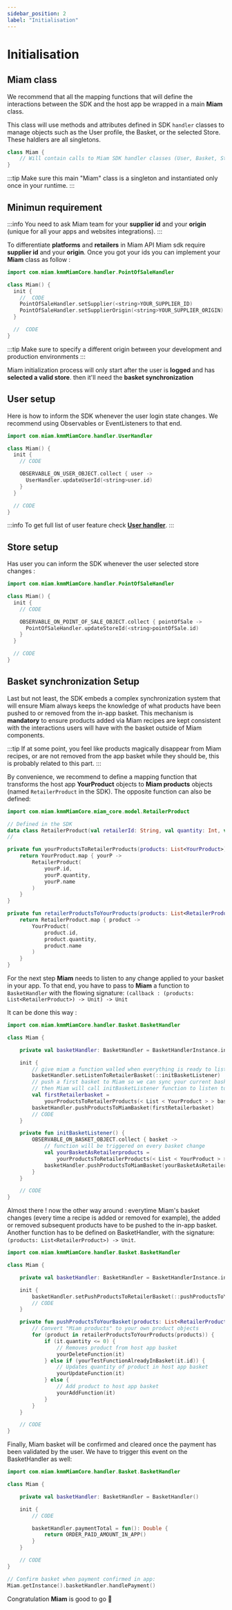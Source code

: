 ```yaml
---
sidebar_position: 2
label: "Initialisation"
---
```



# Initialisation
## Miam class

We recommend that all the mapping functions that will define the interactions between the SDK and
the host app be wrapped in a main **Miam** class.

This class will use methods and attributes defined in SDK `handler` classes to manage objects such
as the User profile, the Basket, or the selected Store. These haldlers are all singletons.

```kotlin
class Miam {
    // Will contain calls to Miam SDK handler classes (User, Basket, Store...)
}
```

:::tip
Make sure this main "Miam" class is a singleton and instantiated only once in your runtime.
:::

## Minimun requirement

:::info
You need to ask Miam team for your **supplier id** and your **origin** (unique for all your apps and websites integrations).
:::

To differentiate **platforms** and **retailers** in Miam API Miam sdk require  **supplier id** and your **origin**. Once you got your ids you can implement your **Miam** class as follow :

```kotlin 
import com.miam.kmmMiamCore.handler.PointOfSaleHandler

class Miam() {
  init {
    //  CODE
    PointOfSaleHandler.setSupplier(<string>YOUR_SUPPLIER_ID)
    PointOfSaleHandler.setSupplierOrigin(<string>YOUR_SUPPLIER_ORIGIN)
  }

  //  CODE
}
```
:::tip
Make sure to specify a different origin between your development and production environments
:::

Miam initialization process will only start after the user is **logged** and has **selected a valid store**.
then it'll need the **basket synchronization**

## User setup 

Here is how to inform the SDK whenever the user login state changes. We recommend using Observables or EventListeners to that end.

```kotlin 
import com.miam.kmmMiamCore.handler.UserHandler

class Miam() {
  init {
    // CODE

    OBSERVABLE_ON_USER_OBJECT.collect { user ->
      UserHandler.updateUserId(<string>user.id)
    }
  }

  // CODE
}
```
:::info
   To get full list of user feature check [**User handler**](../advanced/user-configuration).
:::

## Store setup

Has user you can inform the SDK whenever the user selected store changes :

```kotlin 
import com.miam.kmmMiamCore.handler.PointOfSaleHandler

class Miam() {
  init {
    // CODE

    OBSERVABLE_ON_POINT_OF_SALE_OBJECT.collect { pointOfSale ->
      PointOfSaleHandler.updateStoreId(<string>pointOfSale.id)
    }
  }

  // CODE
}
```

## Basket synchronization Setup

Last but not least, the SDK embeds a complex synchronization system that will ensure Miam always
keeps the knowledge of what products have been pushed to or removed from the in-app basket. This
mechanism is **mandatory** to ensure products added via Miam recipes are kept consistent with the
interactions users will have with the basket outside of Miam components.

:::tip 
 If at some point, you feel like products magically disappear from Miam recipes, or are not removed from the app basket while they should be, this is probably related to this part.
:::

By convenience, we recommend to define a mapping function that transforms the host app **YourProduct**
objects to **Miam products** objects (named `RetailerProduct` in the SDK). The opposite function can
also be defined:

```kotlin
import com.miam.kmmMiamCore.miam_core.model.RetailerProduct

// Defined in the SDK
data class RetailerProduct(val retailerId: String, val quantity: Int, val name: String?)
//

private fun yourProductsToRetailerProducts(products: List<YourProduct>): List<RetailerProduct> {
    return YourProduct.map { yourP ->
        RetailerProduct(
            yourP.id,
            yourP.quantity,
            yourP.name
        )
    }
}

private fun retailerProductsToYourProducts(products: List<RetailerProduct>): List<YourProduct> {
    return RetailerProduct.map { product ->
        YourProduct(
            product.id,
            product.quantity,
            product.name
        )
    }
}     
```

For the next step **Miam** needs to listen to any change applied to your basket in your app. To that end, you have to
pass to **Miam** a function to `BasketHandler` with the flowing signature:
`(callback : (products: List<RetailerProduct>) -> Unit) -> Unit`

It can be done this way :

```kotlin
import com.miam.kmmMiamCore.handler.Basket.BasketHandler

class Miam {

    private val basketHandler: BasketHandler = BasketHandlerInstance.instance

    init {
        // give miam a function walled when everything is ready to listen to your basket
        basketHandler.setListenToRetailerBasket(::initBasketListener)
        // push a first basket to Miam so we can sync your current basket we Miam ones
        // then Miam will call initBasketListener function to listen to any change
        val firstRetailerbasket =
            yourProductsToRetailerProducts(< List < YourProduct > > basket.productsList)
        basketHandler.pushProductsToMiamBasket(firstRetailerbasket)
        // CODE
    }

    private fun initBasketListener() {
        OBSERVABLE_ON_BASKET_OBJECT.collect { basket ->
            // function will be triggered on every basket change
            val yourBasketAsRetailerproducts =
                yourProductsToRetailerProducts(< List < YourProduct > > basket.productsList)
            basketHandler.pushProductsToMiamBasket(yourBasketAsRetailerproducts)
        }
    }

    // CODE
}
```

Almost there ! now the other way around : everytime Miam's basket changes (every time a recipe is added or removed
for example), the added or removed subsequent products have to be pushed to the in-app basket.
Another function has to be defined on BasketHandler, with the
signature: `(products: List<RetailerProduct>) -> Unit`.

```kotlin
import com.miam.kmmMiamCore.handler.Basket.BasketHandler

class Miam {

    private val basketHandler: BasketHandler = BasketHandlerInstance.instance

    init {
        basketHandler.setPushProductsToRetailerBasket(::pushProductsToYourBasket)
        // CODE
    }

    private fun pushProductsToYourBasket(products: List<RetailerProduct>) {
        // Convert "Miam products" to your own product objects
        for (product in retailerProductsToYourProducts(products)) {
            if (it.quantity <= 0) {
                // Removes product from host app basket
                yourDeleteFunction(it)
            } else if (yourTestFunctionAlreadyInBasket(it.id)) {
                // Updates quantity of product in host app basket
                yourUpdateFunction(it)
            } else {
                // Add product to host app basket
                yourAddFunction(it)
            }
        }
    }

    // CODE
}   
```

Finally, Miam basket will be confirmed and cleared once the payment has been validated by the user.
We have to trigger this event on the BasketHandler as well:

```kotlin
import com.miam.kmmMiamCore.handler.Basket.BasketHandler

class Miam {

    private val basketHandler: BasketHandler = BasketHandler()

    init {
        // CODE

        basketHandler.paymentTotal = fun(): Double {
            return ORDER_PAID_AMOUNT_IN_APP()
        }
    }

    // CODE
}

// Confirm basket when payment confirmed in app:
Miam.getInstance().basketHandler.handlePayment()
```

Congratulation **Miam** is good to go 🥳


